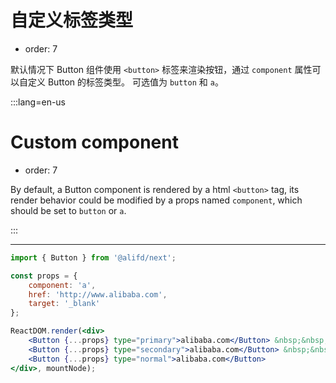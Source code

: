 # 自定义标签类型

- order: 7

默认情况下 Button 组件使用 `<button>` 标签来渲染按钮，通过 `component` 属性可以自定义 Button 的标签类型。
可选值为 `button` 和 `a`。

:::lang=en-us
# Custom component

- order: 7

By default, a Button component is rendered by a html `<button>` tag, its render behavior could be modified by a props named `component`, which should be set to `button` or `a`.

:::

---

````jsx
import { Button } from '@alifd/next';

const props = {
    component: 'a',
    href: 'http://www.alibaba.com',
    target: '_blank'
};

ReactDOM.render(<div>
    <Button {...props} type="primary">alibaba.com</Button> &nbsp;&nbsp;
    <Button {...props} type="secondary">alibaba.com</Button> &nbsp;&nbsp;
    <Button {...props} type="normal">alibaba.com</Button>
</div>, mountNode);
````
